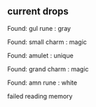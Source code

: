 ## current drops

Found: gul rune : gray
Found: small charm : magic
Found: amulet : unique
Found: grand charm : magic
Found: amn rune : white
failed reading memory
